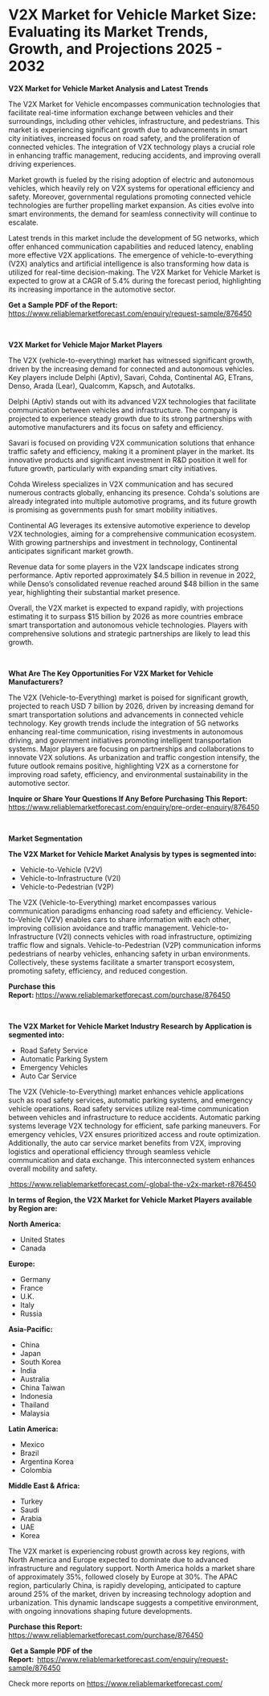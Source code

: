 <p><h1>V2X Market for Vehicle Market Size: Evaluating its Market Trends, Growth, and Projections 2025 - 2032</h1></p><p><strong>V2X Market for Vehicle Market Analysis and Latest Trends</strong></p>
<p><p>The V2X Market for Vehicle encompasses communication technologies that facilitate real-time information exchange between vehicles and their surroundings, including other vehicles, infrastructure, and pedestrians. This market is experiencing significant growth due to advancements in smart city initiatives, increased focus on road safety, and the proliferation of connected vehicles. The integration of V2X technology plays a crucial role in enhancing traffic management, reducing accidents, and improving overall driving experiences.</p><p>Market growth is fueled by the rising adoption of electric and autonomous vehicles, which heavily rely on V2X systems for operational efficiency and safety. Moreover, governmental regulations promoting connected vehicle technologies are further propelling market expansion. As cities evolve into smart environments, the demand for seamless connectivity will continue to escalate.</p><p>Latest trends in this market include the development of 5G networks, which offer enhanced communication capabilities and reduced latency, enabling more effective V2X applications. The emergence of vehicle-to-everything (V2X) analytics and artificial intelligence is also transforming how data is utilized for real-time decision-making. The V2X Market for Vehicle Market is expected to grow at a CAGR of 5.4% during the forecast period, highlighting its increasing importance in the automotive sector.</p></p>
<p><strong>Get a Sample PDF of the Report:&nbsp;</strong> <a href="https://www.reliablemarketforecast.com/enquiry/request-sample/876450?utm_campaign=3275&utm_medium=2&utm_source=Github&utm_content=ia&utm_term=21032025&utm_id=v2x-market-for-vehicle">https://www.reliablemarketforecast.com/enquiry/request-sample/876450</a></p>
<p>&nbsp;</p>
<p><strong>V2X Market for Vehicle Major Market Players</strong></p>
<p><p>The V2X (vehicle-to-everything) market has witnessed significant growth, driven by the increasing demand for connected and autonomous vehicles. Key players include Delphi (Aptiv), Savari, Cohda, Continental AG, ETrans, Denso, Arada (Lear), Qualcomm, Kapsch, and Autotalks. </p><p>Delphi (Aptiv) stands out with its advanced V2X technologies that facilitate communication between vehicles and infrastructure. The company is projected to experience steady growth due to its strong partnerships with automotive manufacturers and its focus on safety and efficiency. </p><p>Savari is focused on providing V2X communication solutions that enhance traffic safety and efficiency, making it a prominent player in the market. Its innovative products and significant investment in R&D position it well for future growth, particularly with expanding smart city initiatives.</p><p>Cohda Wireless specializes in V2X communication and has secured numerous contracts globally, enhancing its presence. Cohda's solutions are already integrated into multiple automotive programs, and its future growth is promising as governments push for smart mobility initiatives.</p><p>Continental AG leverages its extensive automotive experience to develop V2X technologies, aiming for a comprehensive communication ecosystem. With growing partnerships and investment in technology, Continental anticipates significant market growth.</p><p>Revenue data for some players in the V2X landscape indicates strong performance. Aptiv reported approximately $4.5 billion in revenue in 2022, while Denso’s consolidated revenue reached around $48 billion in the same year, highlighting their substantial market presence.</p><p>Overall, the V2X market is expected to expand rapidly, with projections estimating it to surpass $15 billion by 2026 as more countries embrace smart transportation and autonomous vehicle technologies. Players with comprehensive solutions and strategic partnerships are likely to lead this growth.</p></p>
<p>&nbsp;</p>
<p><strong>What Are The Key Opportunities For V2X Market for Vehicle Manufacturers?</strong></p>
<p><p>The V2X (Vehicle-to-Everything) market is poised for significant growth, projected to reach USD 7 billion by 2026, driven by increasing demand for smart transportation solutions and advancements in connected vehicle technology. Key growth trends include the integration of 5G networks enhancing real-time communication, rising investments in autonomous driving, and government initiatives promoting intelligent transportation systems. Major players are focusing on partnerships and collaborations to innovate V2X solutions. As urbanization and traffic congestion intensify, the future outlook remains positive, highlighting V2X as a cornerstone for improving road safety, efficiency, and environmental sustainability in the automotive sector.</p></p>
<p><strong>Inquire or Share Your Questions If Any Before Purchasing This Report:</strong> <a href="https://www.reliablemarketforecast.com/enquiry/pre-order-enquiry/876450?utm_campaign=3275&utm_medium=2&utm_source=Github&utm_content=ia&utm_term=21032025&utm_id=v2x-market-for-vehicle">https://www.reliablemarketforecast.com/enquiry/pre-order-enquiry/876450</a></p>
<p>&nbsp;</p>
<p><strong>Market Segmentation</strong></p>
<p><strong>The V2X Market for Vehicle Market Analysis by types is segmented into:</strong></p>
<p><ul><li>Vehicle-to-Vehicle (V2V)</li><li>Vehicle-to-Infrastructure (V2I)</li><li>Vehicle-to-Pedestrian (V2P)</li></ul></p>
<p><p>The V2X (Vehicle-to-Everything) market encompasses various communication paradigms enhancing road safety and efficiency. Vehicle-to-Vehicle (V2V) enables cars to share information with each other, improving collision avoidance and traffic management. Vehicle-to-Infrastructure (V2I) connects vehicles with road infrastructure, optimizing traffic flow and signals. Vehicle-to-Pedestrian (V2P) communication informs pedestrians of nearby vehicles, enhancing safety in urban environments. Collectively, these systems facilitate a smarter transport ecosystem, promoting safety, efficiency, and reduced congestion. </p></p>
<p><strong>Purchase this Report:&nbsp;</strong><a href="https://www.reliablemarketforecast.com/purchase/876450?utm_campaign=3275&utm_medium=2&utm_source=Github&utm_content=ia&utm_term=21032025&utm_id=v2x-market-for-vehicle">https://www.reliablemarketforecast.com/purchase/876450</a></p>
<p>&nbsp;</p>
<p><strong>The V2X Market for Vehicle Market Industry Research by Application is segmented into:</strong></p>
<p><ul><li>Road Safety Service</li><li>Automatic Parking System</li><li>Emergency Vehicles</li><li>Auto Car Service</li></ul></p>
<p><p>The V2X (Vehicle-to-Everything) market enhances vehicle applications such as road safety services, automatic parking systems, and emergency vehicle operations. Road safety services utilize real-time communication between vehicles and infrastructure to reduce accidents. Automatic parking systems leverage V2X technology for efficient, safe parking maneuvers. For emergency vehicles, V2X ensures prioritized access and route optimization. Additionally, the auto car service market benefits from V2X, improving logistics and operational efficiency through seamless vehicle communication and data exchange. This interconnected system enhances overall mobility and safety.</p></p>
<p><a href="https://www.reliablemarketforecast.com/-global-the-v2x-market-r876450?utm_campaign=3275&utm_medium=2&utm_source=Github&utm_content=ia&utm_term=21032025&utm_id=v2x-market-for-vehicle">&nbsp;https://www.reliablemarketforecast.com/-global-the-v2x-market-r876450</a></p>
<p><strong>In terms of Region, the V2X Market for Vehicle Market Players available by Region are:</strong></p>
<p>
    <p> <strong> North America: </strong>
        <ul>
            <li>United States</li>
            <li>Canada</li>
        </ul>
        </p> 
    <p> <strong> Europe: </strong>
        <ul>
            <li>Germany</li>
            <li>France</li>
            <li>U.K.</li>
            <li>Italy</li>
            <li>Russia</li>
        </ul>
        </p> 
    <p> <strong> Asia-Pacific: </strong>
        <ul>
            <li>China</li>
            <li>Japan</li>
            <li>South Korea</li>
            <li>India</li>
            <li>Australia</li>
            <li>China Taiwan</li>
            <li>Indonesia</li>
            <li>Thailand</li>
            <li>Malaysia</li>
        </ul>
        </p> 
    <p> <strong> Latin America: </strong>
        <ul>
            <li>Mexico</li>
            <li>Brazil</li>
            <li>Argentina Korea</li>
            <li>Colombia</li>
        </ul>
        </p> 
    <p> <strong> Middle East & Africa: </strong>
        <ul>
            <li>Turkey</li>
            <li>Saudi</li>
            <li>Arabia</li>
            <li>UAE</li>
            <li>Korea</li>
        </ul>
    </p>
    </p>
<p><p>The V2X market is experiencing robust growth across key regions, with North America and Europe expected to dominate due to advanced infrastructure and regulatory support. North America holds a market share of approximately 35%, followed closely by Europe at 30%. The APAC region, particularly China, is rapidly developing, anticipated to capture around 25% of the market, driven by increasing technology adoption and urbanization. This dynamic landscape suggests a competitive environment, with ongoing innovations shaping future developments.</p></p>
<p><strong>Purchase this Report: </strong><a href="https://www.reliablemarketforecast.com/purchase/876450?utm_campaign=3275&utm_medium=2&utm_source=Github&utm_content=ia&utm_term=21032025&utm_id=v2x-market-for-vehicle">https://www.reliablemarketforecast.com/purchase/876450</a></p>
<p>&nbsp;<strong>Get a Sample PDF of the Report:&nbsp;&nbsp;</strong><a href="https://www.reliablemarketforecast.com/enquiry/request-sample/876450?utm_campaign=3275&utm_medium=2&utm_source=Github&utm_content=ia&utm_term=21032025&utm_id=v2x-market-for-vehicle">https://www.reliablemarketforecast.com/enquiry/request-sample/876450</a></p>
<p><strong></strong></p>
<p>Check more reports on <a href="https://www.reliablemarketforecast.com/?utm_campaign=3275&utm_medium=2&utm_source=Github&utm_content=ia&utm_term=21032025&utm_id=v2x-market-for-vehicle">https://www.reliablemarketforecast.com/</a></p>